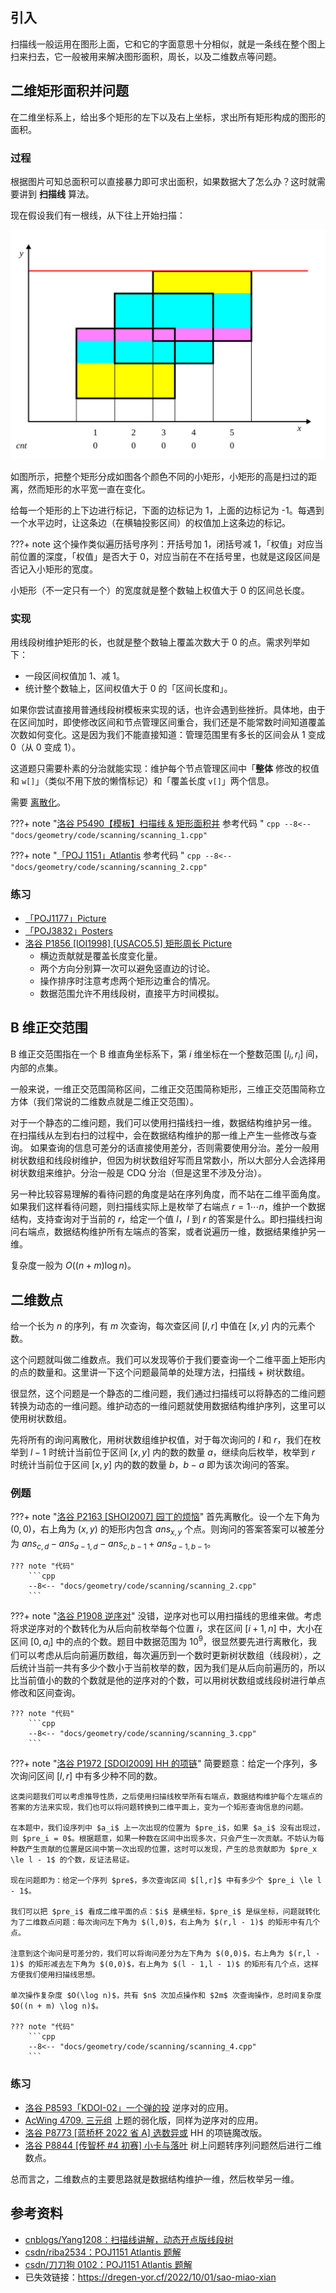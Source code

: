 ## 引入

扫描线一般运用在图形上面，它和它的字面意思十分相似，就是一条线在整个图上扫来扫去，它一般被用来解决图形面积，周长，以及二维数点等问题。

## 二维矩形面积并问题

在二维坐标系上，给出多个矩形的左下以及右上坐标，求出所有矩形构成的图形的面积。

### 过程

根据图片可知总面积可以直接暴力即可求出面积，如果数据大了怎么办？这时就需要讲到 **扫描线** 算法。

现在假设我们有一根线，从下往上开始扫描：

![](./images/scanning.svg)

如图所示，把整个矩形分成如图各个颜色不同的小矩形，小矩形的高是扫过的距离，然而矩形的水平宽一直在变化。

给每一个矩形的上下边进行标记，下面的边标记为 1，上面的边标记为 -1。每遇到一个水平边时，让这条边（在横轴投影区间）的权值加上这条边的标记。

???+ note
    这个操作类似遍历括号序列：开括号加 1，闭括号减 1，「权值」对应当前位置的深度，「权值」是否大于 0，对应当前在不在括号里，也就是这段区间是否记入小矩形的宽度。

小矩形（不一定只有一个）的宽度就是整个数轴上权值大于 0 的区间总长度。

### 实现

用线段树维护矩形的长，也就是整个数轴上覆盖次数大于 0 的点。需求列举如下：

-   一段区间权值加 1、减 1。
-   统计整个数轴上，区间权值大于 0 的「区间长度和」。

如果你尝试直接用普通线段树模板来实现的话，也许会遇到些挫折。具体地，由于在区间加时，即使修改区间和节点管理区间重合，我们还是不能常数时间知道覆盖次数如何变化。这是因为我们不能直接知道：管理范围里有多长的区间会从 1 变成 0（从 0 变成 1）。

这道题只需要朴素的分治就能实现：维护每个节点管理区间中「**整体** 修改的权值和 `w[]`」（类似不用下放的懒惰标记）和「覆盖长度 `v[]`」两个信息。

需要 [离散化](../misc/discrete.md)。

???+ note "[洛谷 P5490【模板】扫描线 & 矩形面积并](https://www.luogu.com.cn/problem/P5490) 参考代码 "
    ```cpp
    --8<-- "docs/geometry/code/scanning/scanning_1.cpp"
    ```

???+ note "[「POJ 1151」Atlantis](http://poj.org/problem?id=1151) 参考代码 "
    ```cpp
    --8<-- "docs/geometry/code/scanning/scanning_2.cpp"
    ```

### 练习

-   [「POJ1177」Picture](http://poj.org/problem?id=1177)
-   [「POJ3832」Posters](http://poj.org/problem?id=3832)
-   [洛谷 P1856 \[IOI1998\] \[USACO5.5\] 矩形周长 Picture](https://www.luogu.com.cn/problem/P1856)
    -   横边贡献就是覆盖长度变化量。
    -   两个方向分别算一次可以避免竖直边的讨论。
    -   操作排序时注意考虑两个矩形边重合的情况。
    -   数据范围允许不用线段树，直接平方时间模拟。

## B 维正交范围

B 维正交范围指在一个 B 维直角坐标系下，第 $i$ 维坐标在一个整数范围 $[l_i,r_i]$ 间，内部的点集。

一般来说，一维正交范围简称区间，二维正交范围简称矩形，三维正交范围简称立方体（我们常说的二维数点就是二维正交范围）。

对于一个静态的二维问题，我们可以使用扫描线扫一维，数据结构维护另一维。
在扫描线从左到右扫的过程中，会在数据结构维护的那一维上产生一些修改与查询。
如果查询的信息可差分的话直接使用差分，否则需要使用分治。差分一般用树状数组和线段树维护，但因为树状数组好写而且常数小，所以大部分人会选择用树状数组来维护。分治一般是 CDQ 分治（但是这里不涉及分治）。

另一种比较容易理解的看待问题的角度是站在序列角度，而不站在二维平面角度。如果我们这样看待问题，则扫描线实际上是枚举了右端点 $r=1\cdots n$，维护一个数据结构，支持查询对于当前的 $r$，给定一个值 $l$，$l$ 到 $r$ 的答案是什么。即扫描线扫询问右端点，数据结构维护所有左端点的答案，或者说遍历一维，数据结果维护另一维。

复杂度一般为 $O((n+m)\log n)$。

## 二维数点

给一个长为 $n$ 的序列，有 $m$ 次查询，每次查区间 $[l,r]$ 中值在 $[x,y]$ 内的元素个数。

这个问题就叫做二维数点。我们可以发现等价于我们要查询一个二维平面上矩形内的点的数量和。这里讲一下这个问题最简单的处理方法，扫描线 + 树状数组。

很显然，这个问题是一个静态的二维问题，我们通过扫描线可以将静态的二维问题转换为动态的一维问题。维护动态的一维问题就使用数据结构维护序列，这里可以使用树状数组。

先将所有的询问离散化，用树状数组维护权值，对于每次询问的 $l$ 和 $r$，我们在枚举到 $l-1$ 时统计当前位于区间 $[x,y]$ 内的数的数量 $a$，继续向后枚举，枚举到 $r$ 时统计当前位于区间 $[x,y]$ 内的数的数量 $b$，$b-a$ 即为该次询问的答案。

### 例题

???+ note "[洛谷 P2163 \[SHOI2007\] 园丁的烦恼](https://www.luogu.com.cn/problem/P2163)"
    首先离散化。设一个左下角为 $(0, 0)$，右上角为 $(x, y)$ 的矩形内包含 $ans_{x, y}$ 个点。则询问的答案答案可以被差分为 $ans_{c, d} - ans_{a - 1, d} - ans_{c, b - 1} + ans_{a - 1, b - 1}$。
    
    ??? note "代码"
        ```cpp
        --8<-- "docs/geometry/code/scanning/scanning_2.cpp"
        ```

???+ note "[洛谷 P1908 逆序对](https://www.luogu.com.cn/problem/P1908)"
    没错，逆序对也可以用扫描线的思维来做。考虑将求逆序对的个数转化为从后向前枚举每个位置 $i$，求在区间 $[i+1,n]$ 中，大小在区间 $[0,a_i]$ 中的点的个数。题目中数据范围为 $10^9$，很显然要先进行离散化，我们可以考虑从后向前遍历数组，每次遍历到一个数时更新树状数组（线段树），之后统计当前一共有多少个数小于当前枚举的数，因为我们是从后向前遍历的，所以比当前值小的数的个数就是他的逆序对的个数，可以用树状数组或线段树进行单点修改和区间查询。
    
    ??? note "代码"
        ```cpp
        --8<-- "docs/geometry/code/scanning/scanning_3.cpp"
        ```

???+ note "[洛谷 P1972 \[SDOI2009\] HH 的项链](https://www.luogu.com.cn/problem/P1972)"
    简要题意：给定一个序列，多次询问区间 $[l,r]$ 中有多少种不同的数。
    
    这类问题我们可以考虑推导性质，之后使用扫描线枚举所有右端点，数据结构维护每个左端点的答案的方法来实现，我们也可以将问题转换到二维平面上，变为一个矩形查询信息的问题。
    
    在本题中，我们设序列中 $a_i$ 上一次出现的位置为 $pre_i$，如果 $a_i$ 没有出现过，则 $pre_i = 0$。根据题意，如果一种数在区间中出现多次，只会产生一次贡献。不妨认为每种数产生贡献的位置是区间中第一次出现的位置，这时可以发现，产生的总贡献即为 $pre_x \le l - 1$ 的个数，反证法易证。
    
    现在问题即为：给定一个序列 $pre$，多次查询区间 $[l,r]$ 中有多少个 $pre_i \le l - 1$。
    
    我们可以把 $pre_i$ 看成二维平面的点：$i$ 是横坐标，$pre_i$ 是纵坐标，问题就转化为了二维数点问题：每次询问左下角为 $(l,0)$，右上角为 $(r,l - 1)$ 的矩形中有几个点。
    
    注意到这个询问是可差分的，我们可以将询问差分为左下角为 $(0,0)$，右上角为 $(r,l - 1)$ 的矩形减去左下角为 $(0,0)$，右上角为 $(l - 1,l - 1)$ 的矩形有几个点，这样方便我们使用扫描线思想。
    
    单次操作复杂度 $O(\log n)$，共有 $n$ 次加点操作和 $2m$ 次查询操作，总时间复杂度 $O((n + m) \log n)$。
    
    ??? note "代码"
        ```cpp
        --8<-- "docs/geometry/code/scanning/scanning_4.cpp"
        ```

### 练习

-   [洛谷 P8593「KDOI-02」一个弹的投](https://www.luogu.com.cn/problem/P8593) 逆序对的应用。
-   [AcWing 4709. 三元组](https://www.acwing.com/problem/content/4712/) 上题的弱化版，同样为逆序对的应用。
-   [洛谷 P8773 \[蓝桥杯 2022 省 A\] 选数异或](https://www.luogu.com.cn/problem/P8773) HH 的项链魔改版。
-   [洛谷 P8844 \[传智杯 #4 初赛\] 小卡与落叶](https://www.luogu.com.cn/problem/P8844) 树上问题转序列问题然后进行二维数点。

总而言之，二维数点的主要思路就是数据结构维护一维，然后枚举另一维。

## 参考资料

-   [cnblogs/Yang1208：扫描线讲解，动态开点版线段树](https://www.cnblogs.com/yangsongyi/p/8378629.html)
-   [csdn/riba2534：POJ1151 Atlantis 题解](https://blog.csdn.net/riba2534/article/details/76851233)
-   [csdn/刀刀狗 0102：POJ1151 Atlantis 题解](https://blog.csdn.net/winddreams/article/details/38495093)
-   已失效链接：<https://dregen-yor.cf/2022/10/01/sao-miao-xian>

